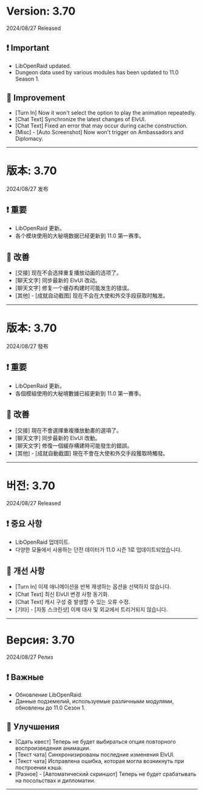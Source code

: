 # Version: 3.70
2024/08/27 Released
## ❗ Important
- LibOpenRaid updated.
- Dungeon data used by various modules has been updated to 11.0 Season 1.
## 💪 Improvement
- [Turn In] Now it won't select the option to play the animation repeatedly.
- [Chat Text] Synchronize the latest changes of ElvUI.
- [Chat Text] Fixed an error that may occur during cache construction.
- [Misc] - [Auto Screenshot] Now won't trigger on Ambassadors and Diplomacy.

------
# 版本: 3.70
2024/08/27 发布
## ❗ 重要
- LibOpenRaid 更新。
- 各个模块使用的大秘境数据已经更新到 11.0 第一赛季。
## 💪 改善
- [交接] 现在不会选择重复播放动画的选项了。
- [聊天文字] 同步最新的 ElvUI 改动。
- [聊天文字] 修复一个缓存构建时可能发生的错误。
- [其他] - [成就自动截图] 现在不会在大使和外交手段获取时触发。

------
# 版本: 3.70
2024/08/27 發布
## ❗ 重要
- LibOpenRaid 更新。
- 各個模組使用的大秘境數據已經更新到 11.0 第一賽季。
## 💪 改善
- [交接] 現在不會選擇重複播放動畫的選項了。
- [聊天文字] 同步最新的 ElvUI 改動。
- [聊天文字] 修復一個緩存構建時可能發生的錯誤。
- [其他] - [成就自動截圖] 現在不會在大使和外交手段獲取時觸發。

------
# 버전: 3.70
2024/08/27 Released
## ❗ 중요 사항
- LibOpenRaid 업데이트.
- 다양한 모듈에서 사용하는 던전 데이터가 11.0 시즌 1로 업데이트되었습니다.
## 💪 개선 사항
- [Turn In] 이제 애니메이션을 반복 재생하는 옵션을 선택하지 않습니다.
- [Chat Text] 최신 ElvUI 변경 사항 동기화.
- [Chat Text] 캐시 구성 중 발생할 수 있는 오류 수정.
- [기타] - [자동 스크린샷] 이제 대사 및 외교에서 트리거되지 않습니다.

------
# Версия: 3.70
2024/08/27 Релиз
## ❗ Важные
- Обновление LibOpenRaid.
- Данные подземелий, используемые различными модулями, обновлены до 11.0 Сезон 1.
## 💪 Улучшения
- [Сдать квест] Теперь не будет выбираться опция повторного воспроизведения анимации.
- [Текст чата] Синхронизированы последние изменения ElvUI.
- [Текст чата] Исправлена ошибка, которая могла возникнуть при построении кэша.
- [Разное] - [Автоматический скриншот] Теперь не будет срабатывать на посольствах и дипломатии.

------
